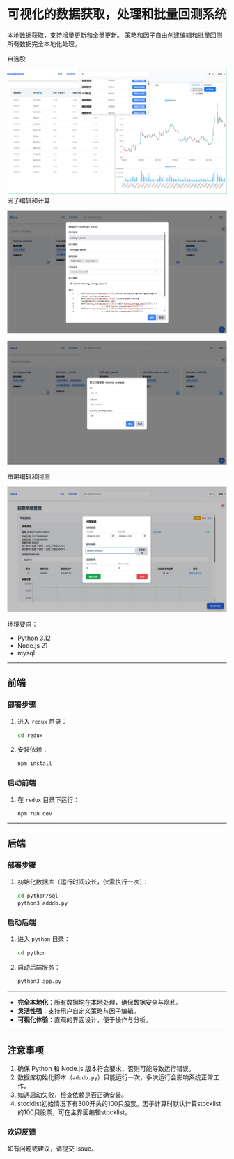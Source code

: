 # 可视化的数据获取，处理和批量回测系统 

本地数据获取，支持增量更新和全量更新。
策略和因子自由创建编辑和批量回测 
所有数据完全本地化处理。 

自选股

![自选股](a.png)
因子编辑和计算

![因子编辑](picture/因子.jpg)

![因子编辑](picture/因子2.jpg)


策略编辑和回测

![因子编辑](picture/策略.jpg)

环境要求：  
- Python 3.12  
- Node.js 21  
- mysql
---

## 前端  

### 部署步骤  
1. 进入 `redux` 目录：  
   ```bash  
   cd redux  
   ```  
2. 安装依赖：  
   ```bash  
   npm install  
   ```  

### 启动前端  
1. 在 `redux` 目录下运行：  
   ```bash  
   npm run dev  
   ```  

---

## 后端  

### 部署步骤  
1. 初始化数据库（运行时间较长，仅需执行一次）：  
   ```bash  
   cd python/sql  
   python3 adddb.py  
   ```  

### 启动后端  
1. 进入 `python` 目录：  
   ```bash  
   cd python  
   ```  
2. 启动后端服务：  
   ```bash  
   python3 app.py  
   ```  

---
 
- **完全本地化**：所有数据均在本地处理，确保数据安全与隐私。  
- **灵活性强**：支持用户自定义策略与因子编辑。  
- **可视化体验**：直观的界面设计，便于操作与分析。  

---

## 注意事项  
1. 确保 Python 和 Node.js 版本符合要求，否则可能导致运行错误。  
2. 数据库初始化脚本（`adddb.py`）只能运行一次，多次运行会影响系统正常工作。  
3. 如遇启动失败，检查依赖是否正确安装。
4. stocklist初始情况下有300开头的100只股票。因子计算时默认计算stocklist的100只股票，可在主界面编辑stocklist。
### 欢迎反馈  
如有问题或建议，请提交 Issue。

